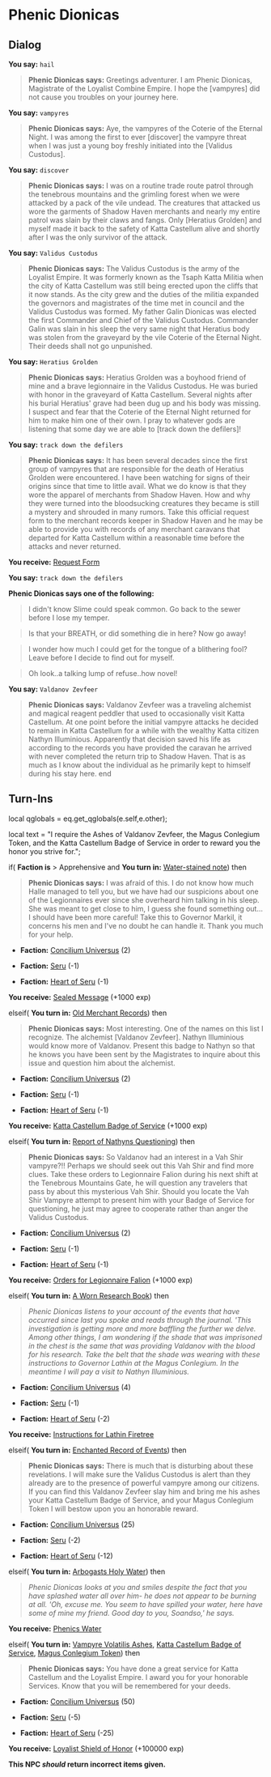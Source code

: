 # Phenic Dionicas
## Dialog

**You say:** `hail`



>**Phenic Dionicas says:** Greetings adventurer. I am Phenic Dionicas, Magistrate of the Loyalist Combine Empire. I hope the [vampyres] did not cause you troubles on your journey here. 

**You say:** `vampyres`



>**Phenic Dionicas says:** Aye, the vampyres of the Coterie of the Eternal Night. I was among the first to ever [discover] the vampyre threat when I was just a young boy freshly initiated into the [Validus Custodus].

**You say:** `discover`



>**Phenic Dionicas says:** I was on a routine trade route patrol through the tenebrous mountains and the grimling forest when we were attacked by a pack of the vile undead. The creatures that attacked us wore the garments of Shadow Haven merchants and nearly my entire patrol was slain by their claws and fangs. Only [Heratius Grolden] and myself made it back to the safety of Katta Castellum alive and shortly after I was the only survivor of the attack.

**You say:** `Validus Custodus`



>**Phenic Dionicas says:** The Validus Custodus is the army of the Loyalist Empire. It was formerly known as the Tsaph Katta Militia when the city of Katta Castellum was still being erected upon the cliffs that it now stands. As the city grew and the duties of the militia expanded the governors and magistrates of the time met in council and the Validus Custodus was formed. My father Galin Dionicas was elected the first Commander and Chief of the Validus Custodus. Commander Galin was slain in his sleep the very same night that Heratius body was stolen from the graveyard by the vile Coterie of the Eternal Night. Their deeds shall not go unpunished.

**You say:** `Heratius Grolden`



>**Phenic Dionicas says:** Heratius Grolden was a boyhood friend of mine and a brave legionnaire in the Validus Custodus. He was buried with honor in the graveyard of Katta Castellum. Several nights after his burial Heratius' grave had been dug up and his body was missing. I suspect and fear that the Coterie of the Eternal Night returned for him to make him one of their own. I pray to whatever gods are listening that some day we are able to [track down the defilers]!

**You say:** `track down the defilers`



>**Phenic Dionicas says:** It has been several decades since the first group of vampyres that are responsible for the death of Heratius Grolden were encountered. I have been watching for signs of their origins since that time to little avail. What we do know is that they wore the apparel of merchants from Shadow Haven. How and why they were turned into the bloodsucking creatures they became is still a mystery and shrouded in many rumors. Take this official request form to the merchant records keeper in Shadow Haven and he may be able to provide you with records of any merchant caravans that departed for Katta Castellum within a reasonable time before the attacks and never returned.


**You receive:**  [Request Form](/item/31753)

**You say:** `track down the defilers`



**Phenic Dionicas says one of the following:**

>I didn't know Slime could speak common.  Go back to the sewer before I lose my temper.

>Is that your BREATH, or did something die in here?  Now go away!

>I wonder how much I could get for the tongue of a blithering fool?  Leave before I decide to find out for myself.

>Oh look..a talking lump of refuse..how novel!

**You say:** `Valdanov Zevfeer`



>**Phenic Dionicas says:** Valdanov Zevfeer was a traveling alchemist and magical reagent peddler that used to occasionally visit Katta Castellum. At one point before the initial vampyre attacks he decided to remain in Katta Castellum for a while with the wealthy Katta citizen Nathyn Illuminious. Apparently that decision saved his life as according to the records you have provided the caravan he arrived with never completed the return trip to Shadow Haven. That is as much as I know about the individual as he primarily kept to himself during his stay here.
end

## Turn-Ins



local qglobals = eq.get_qglobals(e.self,e.other);

local text = "I require the Ashes of Valdanov Zevfeer, the Magus Conlegium Token, and the Katta Castellum Badge of Service in order to reward you the honor you strive for.";

if( **Faction is** > Apprehensive and  **You turn in:** [Water-stained note](/item/18330)) then


>**Phenic Dionicas says:** I was afraid of this. I do not know how much Halle managed to tell you, but we have had our suspicions about one of the Legionnaires ever since she overheard him talking in his sleep. She was meant to get close to him, I guess she found something out... I should have been more careful!  Take this to Governor Markil, it concerns his men and I've no doubt he can handle it. Thank you much for your help.


* __Faction:__ [Concilium Universus](/faction/1561) (2)


* __Faction:__ [Seru](/faction/1483) (-1)


* __Faction:__ [Heart of Seru](/faction/1486) (-1)


 **You receive:**  [Sealed Message](/item/18331) (+1000 exp)

elseif( **You turn in:** [Old Merchant Records](/item/18352)) then


>**Phenic Dionicas says:** Most interesting. One of the names on this list I recognize. The alchemist [Valdanov Zevfeer]. Nathyn Illuminious would know more of Valdanov. Present this badge to Nathyn so that he knows you have been sent by the Magistrates to inquire about this issue and question him about the alchemist.


* __Faction:__ [Concilium Universus](/faction/1561) (2)


* __Faction:__ [Seru](/faction/1483) (-1)


* __Faction:__ [Heart of Seru](/faction/1486) (-1)


 **You receive:**  [Katta Castellum Badge of Service](/item/31752) (+1000 exp)

elseif( **You turn in:** [Report of Nathyns Questioning](/item/31755)) then


>**Phenic Dionicas says:** So Valdanov had an interest in a Vah Shir vampyre?!! Perhaps we should seek out this Vah Shir and find more clues. Take these orders to Legionnaire Falion during his next shift at the Tenebrous Mountains Gate, he will question any travelers that pass by about this mysterious Vah Shir.  Should you locate the Vah Shir Vampyre attempt to present him with your Badge of Service for questioning, he just may agree to cooperate rather than anger the Validus Custodus.


* __Faction:__ [Concilium Universus](/faction/1561) (2)


* __Faction:__ [Seru](/faction/1483) (-1)


* __Faction:__ [Heart of Seru](/faction/1486) (-1)


 **You receive:**  [Orders for Legionnaire Falion](/item/31756) (+1000 exp)

elseif( **You turn in:** [A Worn Research Book](/item/18449)) then


>*Phenic Dionicas  listens to your account of the events that have occurred since last you spoke and reads through the journal. 'This investigation is getting more and more baffling the further we delve. Among other things, I am wondering if the shade that was imprisoned in the chest is the same that was providing Valdanov with the blood for his research. Take the belt that the shade was wearing with these instructions to Governor Lathin at the Magus Conlegium. In the meantime I will pay a visit to Nathyn Illuminious.*


* __Faction:__ [Concilium Universus](/faction/1561) (4)


* __Faction:__ [Seru](/faction/1483) (-1)


* __Faction:__ [Heart of Seru](/faction/1486) (-2)


 **You receive:**  [Instructions for Lathin Firetree](/item/7270) 

elseif( **You turn in:** [Enchanted Record of Events](/item/7361)) then 


>**Phenic Dionicas says:** There is much that is disturbing about these revelations. I will make sure the Validus Custodus is alert than they already are to the presence of powerful vampyre among our citizens. If you can find this Valdanov Zevfeer slay him and bring me his ashes your Katta Castellum Badge of Service, and your Magus Conlegium Token I will bestow upon you an honorable reward.


* __Faction:__ [Concilium Universus](/faction/1561) (25)


* __Faction:__ [Seru](/faction/1483) (-2)


* __Faction:__ [Heart of Seru](/faction/1486) (-12)

elseif( **You turn in:** [Arbogasts Holy Water](/item/29899)) then


>*Phenic Dionicas looks at you and smiles despite the fact that you have splashed water all over him- he does not appear to be burning at all.  'Oh, excuse me.  You seem to have spilled your water, here have some of mine my friend.  Good day to you, Soandso,' he says.*


 **You receive:**  [Phenics Water](/item/29898) 

elseif( **You turn in:** [Vampyre Volatilis Ashes](/item/7397), [Katta Castellum Badge of Service](/item/31757), [Magus Conlegium Token](/item/7394)) then


>**Phenic Dionicas says:** You have done a great service for Katta Castellum and the Loyalist Empire. I award you for your honorable Services. Know that you will be remembered for your deeds.


* __Faction:__ [Concilium Universus](/faction/1561) (50)


* __Faction:__ [Seru](/faction/1483) (-5)


* __Faction:__ [Heart of Seru](/faction/1486) (-25)


 **You receive:**  [Loyalist Shield of Honor](/item/7398) (+100000 exp)

**This NPC *should* return incorrect items given.**

